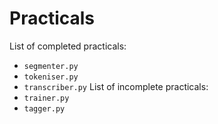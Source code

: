 # Practicals

List of completed practicals:
* `segmenter.py`
* `tokeniser.py`
* `transcriber.py`
List of incomplete practicals:
* `trainer.py`
* `tagger.py`
